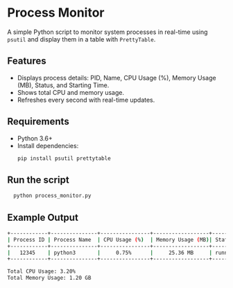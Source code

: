 # Process Monitor

A simple Python script to monitor system processes in real-time using `psutil` and display them in a table with `PrettyTable`.

## Features
- Displays process details: PID, Name, CPU Usage (%), Memory Usage (MB), Status, and Starting Time.
- Shows total CPU and memory usage.
- Refreshes every second with real-time updates.

## Requirements
- Python 3.6+
- Install dependencies:
  ```bash
  pip install psutil prettytable
  
## Run the script
  ```bash
    python process_monitor.py

```
## Example Output
```bash
+------------+---------------+----------------+------------------+---------+---------------------+
| Process ID | Process Name  | CPU Usage (%)  | Memory Usage (MB)| Status  |    Active Time      |
+------------+---------------+----------------+------------------+---------+---------------------+
|   12345    | python3       |     0.75%      |     25.36 MB     | running | 2025-01-25 10:34:12 |
+------------+---------------+----------------+------------------+---------+---------------------+

Total CPU Usage: 3.20%
Total Memory Usage: 1.20 GB
